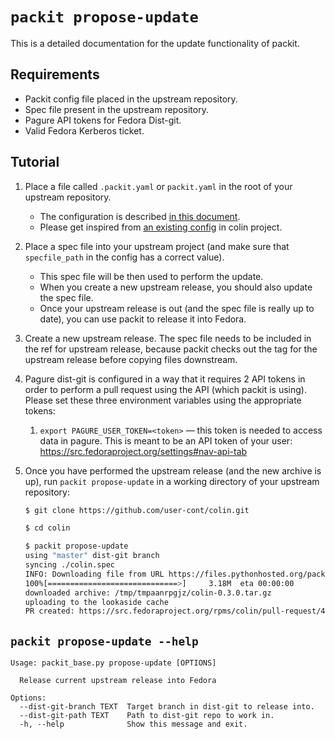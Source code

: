 # `packit propose-update`

This is a detailed documentation for the update functionality of packit.


## Requirements

* Packit config file placed in the upstream repository.
* Spec file present in the upstream repository.
* Pagure API tokens for Fedora Dist-git.
* Valid Fedora Kerberos ticket.


## Tutorial

1. Place a file called `.packit.yaml` or `packit.yaml` in the root of your upstream repository.
    * The configuration is described [in this document](/docs/configuration.md).
    * Please get inspired from [an existing
      config](https://github.com/user-cont/colin/blob/master/.packit.yaml) in
      colin project.

2. Place a spec file into your upstream project (and make sure that
   `specfile_path` in the config has a correct value).
    * This spec file will be then used to perform the update.
    * When you create a new upstream release, you should also update the spec file.
    * Once your upstream release is out (and the spec file is really up to
      date), you can use packit to release it into Fedora.

3. Create a new upstream release. The spec file needs to be included in the ref
   for upstream release, because packit checks out the tag for the upstream
   release before copying files downstream.

4. Pagure dist-git is configured in a way that it requires 2 API tokens in
   order to perform a pull request using the API (which packit is using).
   Please set these three environment variables using the appropriate tokens:
    1. `export PAGURE_USER_TOKEN=<token>` — this token is needed to access data
       in pagure. This is meant to be an API token of your user:
       https://src.fedoraproject.org/settings#nav-api-tab

5. Once you have performed the upstream release (and the new archive is up),
   run `packit propose-update` in a working directory of your upstream
   repository:
    ```bash
    $ git clone https://github.com/user-cont/colin.git

    $ cd colin

    $ packit propose-update
    using "master" dist-git branch
    syncing ./colin.spec
    INFO: Downloading file from URL https://files.pythonhosted.org/packages/source/c/colin/colin-0.3.0.tar.gz
    100%[=============================>]     3.18M  eta 00:00:00
    downloaded archive: /tmp/tmpaanrpgjz/colin-0.3.0.tar.gz
    uploading to the lookaside cache
    PR created: https://src.fedoraproject.org/rpms/colin/pull-request/4
    ```


## `packit propose-update --help`

```
Usage: packit_base.py propose-update [OPTIONS]

  Release current upstream release into Fedora

Options:
  --dist-git-branch TEXT  Target branch in dist-git to release into.
  --dist-git-path TEXT    Path to dist-git repo to work in.
  -h, --help              Show this message and exit.
```

